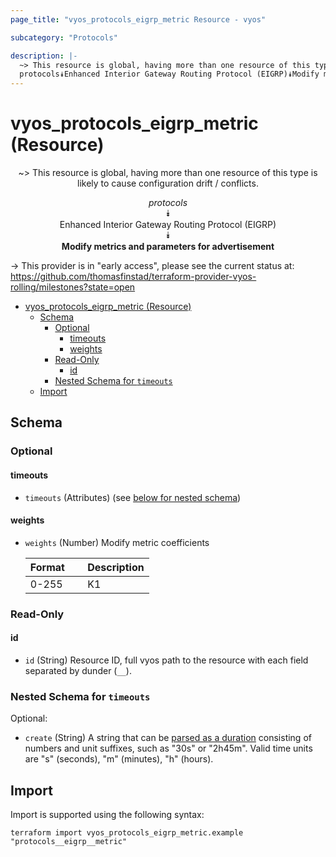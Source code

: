 ```yaml
---
page_title: "vyos_protocols_eigrp_metric Resource - vyos"

subcategory: "Protocols"

description: |-
  ~> This resource is global, having more than one resource of this type is likely to cause configuration drift / conflicts.
  protocols⯯Enhanced Interior Gateway Routing Protocol (EIGRP)⯯Modify metrics and parameters for advertisement
---
```


# vyos_protocols_eigrp_metric (Resource)
<center>

~> This resource is global, having more than one resource of this type is likely to cause configuration drift / conflicts.

*protocols*  
⯯  
Enhanced Interior Gateway Routing Protocol (EIGRP)  
⯯  
**Modify metrics and parameters for advertisement**


</center>

-> This provider is in "early access", please see the current status at: https://github.com/thomasfinstad/terraform-provider-vyos-rolling/milestones?state=open

<!--TOC-->

- [vyos_protocols_eigrp_metric (Resource)](#vyos_protocols_eigrp_metric-resource)
  - [Schema](#schema)
    - [Optional](#optional)
      - [timeouts](#timeouts)
      - [weights](#weights)
    - [Read-Only](#read-only)
      - [id](#id)
    - [Nested Schema for `timeouts`](#nested-schema-for-timeouts)
  - [Import](#import)

<!--TOC-->

<!-- schema generated by tfplugindocs -->
## Schema

### Optional

#### timeouts
- `timeouts` (Attributes) (see [below for nested schema](#nestedatt--timeouts))
#### weights
- `weights` (Number) Modify metric coefficients

    |  Format  &emsp;|  Description  |
    |----------|---------------|
    |  0-255   &emsp;|  K1           |

### Read-Only

#### id
- `id` (String) Resource ID, full vyos path to the resource with each field separated by dunder (`__`).

<a id="nestedatt--timeouts"></a>
### Nested Schema for `timeouts`

Optional:

- `create` (String) A string that can be [parsed as a duration](https://pkg.go.dev/time#ParseDuration) consisting of numbers and unit suffixes, such as &#34;30s&#34; or &#34;2h45m&#34;. Valid time units are &#34;s&#34; (seconds), &#34;m&#34; (minutes), &#34;h&#34; (hours).

## Import

Import is supported using the following syntax:

```shell
terraform import vyos_protocols_eigrp_metric.example "protocols__eigrp__metric"
```
